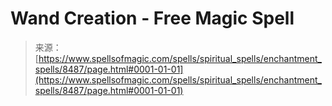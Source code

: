<!--yml

category: 未分类

date: 2024-06-12 18:43:51

-->

# Wand Creation - Free Magic Spell

> 来源：[https://www.spellsofmagic.com/spells/spiritual_spells/enchantment_spells/8487/page.html#0001-01-01](https://www.spellsofmagic.com/spells/spiritual_spells/enchantment_spells/8487/page.html#0001-01-01)
